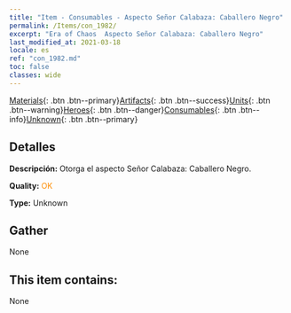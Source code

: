 ```yaml
---
title: "Item - Consumables - Aspecto Señor Calabaza: Caballero Negro"
permalink: /Items/con_1982/
excerpt: "Era of Chaos  Aspecto Señor Calabaza: Caballero Negro"
last_modified_at: 2021-03-18
locale: es
ref: "con_1982.md"
toc: false
classes: wide
---
```

 [Materials](/es/Items/){: .btn .btn--primary}[Artifacts](/es/Items/Artifacts/){: .btn .btn--success}[Units](/es/Items/Units/){: .btn .btn--warning}[Heroes](/es/Items/Heroes/){: .btn .btn--danger}[Consumables](/es/Items/Consumables/){: .btn .btn--info}[Unknown](/es/Items/Unknown/){: .btn .btn--primary}

## Detalles
 **Descripción:** Otorga el aspecto Señor Calabaza: Caballero Negro.

 **Quality:** <span style="color: #FF8C00">OK</span>

 **Type:** Unknown

## Gather

  None

## This item contains:

  None

